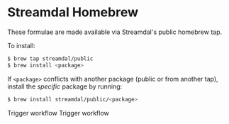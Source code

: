 Streamdal Homebrew
==================

These formulae are made available via Streamdal's public homebrew tap.

To install:

```bash
$ brew tap streamdal/public
$ brew install <package>
```

If `<package>` conflicts with another package (public or from another tap),
install the _specific_ package by running: 

```bash
$ brew install streamdal/public/<package>
```
Trigger workflow
Trigger workflow
